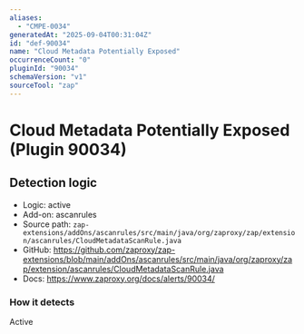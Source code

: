 ```yaml
---
aliases:
  - "CMPE-0034"
generatedAt: "2025-09-04T00:31:04Z"
id: "def-90034"
name: "Cloud Metadata Potentially Exposed"
occurrenceCount: "0"
pluginId: "90034"
schemaVersion: "v1"
sourceTool: "zap"
---
```


# Cloud Metadata Potentially Exposed (Plugin 90034)

## Detection logic

- Logic: active
- Add-on: ascanrules
- Source path: `zap-extensions/addOns/ascanrules/src/main/java/org/zaproxy/zap/extension/ascanrules/CloudMetadataScanRule.java`
- GitHub: https://github.com/zaproxy/zap-extensions/blob/main/addOns/ascanrules/src/main/java/org/zaproxy/zap/extension/ascanrules/CloudMetadataScanRule.java
- Docs: https://www.zaproxy.org/docs/alerts/90034/

### How it detects

Active

